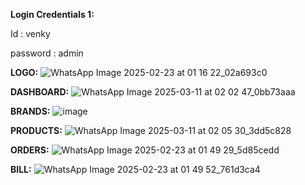 **Login Credentials 1:**

Id : venky

password : admin








**LOGO:**
![WhatsApp Image 2025-02-23 at 01 16 22_02a693c0](https://github.com/user-attachments/assets/46b174c3-17ab-4ac4-bb3c-a89fcff6b609)







**DASHBOARD:**
![WhatsApp Image 2025-03-11 at 02 02 47_0bb73aaa](https://github.com/user-attachments/assets/7107dd97-a43d-437f-83f6-9ab9045e6ea7)









**BRANDS:**
![image](https://github.com/user-attachments/assets/28656aa3-c272-44b3-b408-939ee5544f62)







**PRODUCTS:**
![WhatsApp Image 2025-03-11 at 02 05 30_3dd5c828](https://github.com/user-attachments/assets/3bc54e2d-d2ad-4207-8378-c272ec96b99d)







**ORDERS:**
![WhatsApp Image 2025-02-23 at 01 49 29_5d85cedd](https://github.com/user-attachments/assets/dca754d5-6ac1-4b1c-89d7-07a5acfc7556)








**BILL:**
![WhatsApp Image 2025-02-23 at 01 49 52_761d3ca4](https://github.com/user-attachments/assets/22b5c81c-d315-4411-a634-cd8761d351b1)




